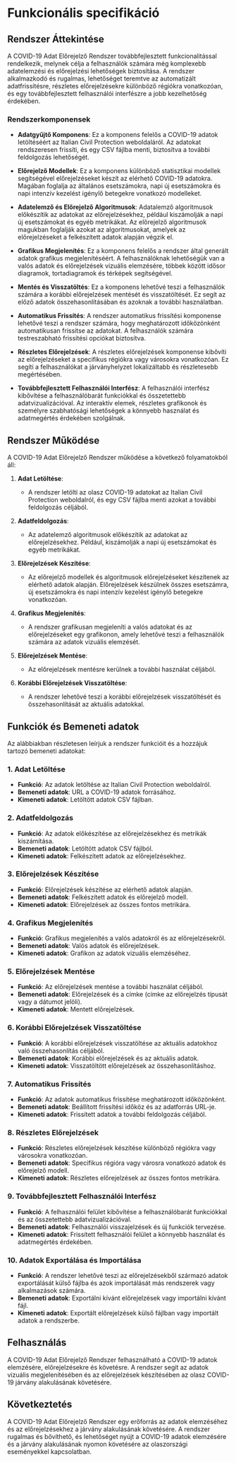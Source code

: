 # Funkcionális specifikáció

## Rendszer Áttekintése

A COVID-19 Adat Előrejelző Rendszer továbbfejlesztett funkcionalitással rendelkezik, melynek célja a felhasználók számára még komplexebb adatelemzési és előrejelzési lehetőségek biztosítása. A rendszer alkalmazkodó és rugalmas, lehetőséget teremtve az automatizált adatfrissítésre, részletes előrejelzésekre különböző régiókra vonatkozóan, és egy továbbfejlesztett felhasználói interfészre a jobb kezelhetőség érdekében.

### Rendszerkomponensek

- **Adatgyűjtő Komponens**: Ez a komponens felelős a COVID-19 adatok letöltéséért az Italian Civil Protection weboldaláról. Az adatokat rendszeresen frissíti, és egy CSV fájlba menti, biztosítva a további feldolgozás lehetőségét.

- **Előrejelző Modellek**: Ez a komponens különböző statisztikai modellek segítségével előrejelzéseket készít az elérhető COVID-19 adatokra. Magában foglalja az általános esetszámokra, napi új esetszámokra és napi intenzív kezelést igénylő betegekre vonatkozó modelleket.

- **Adatelemző és Előrejelző Algoritmusok**: Adatalemző algoritmusok előkészítik az adatokat az előrejelzésekhez, például kiszámolják a napi új esetszámokat és egyéb metrikákat. Az előrejelző algoritmusok magukban foglalják azokat az algoritmusokat, amelyek az előrejelzéseket a felkészített adatok alapján végzik el.

- **Grafikus Megjelenítés**: Ez a komponens felelős a rendszer által generált adatok grafikus megjelenítéséért. A felhasználóknak lehetőségük van a valós adatok és előrejelzések vizuális elemzésére, többek között idősor diagramok, tortadiagramok és térképek segítségével.

- **Mentés és Visszatöltés**: Ez a komponens lehetővé teszi a felhasználók számára a korábbi előrejelzések mentését és visszatöltését. Ez segít az előző adatok összehasonlításában és azoknak a további használatban.

- **Automatikus Frissítés**: A rendszer automatikus frissítési komponense lehetővé teszi a rendszer számára, hogy meghatározott időközönként automatikusan frissítse az adatokat. A felhasználók számára testreszabható frissítési opciókat biztosítva.


- **Részletes Előrejelzések**: A részletes előrejelzések komponense kibővíti az előrejelzéseket a specifikus régiókra vagy városokra vonatkozóan. Ez segíti a felhasználókat a járványhelyzet lokalizáltabb és részletesebb megértésében.

- **Továbbfejlesztett Felhasználói Interfész**: A felhasználói interfész kibővítése a felhasználóbarát funkciókkal és összetettebb adatvizualizációval. Az interaktív elemek, részletes grafikonok és személyre szabhatósági lehetőségek a könnyebb használat és adatmegértés érdekében szolgálnak.

## Rendszer Működése

A COVID-19 Adat Előrejelző Rendszer működése a következő folyamatokból áll:

1. **Adat Letöltése**:
   - A rendszer letölti az olasz COVID-19 adatokat az Italian Civil Protection weboldalról, és egy CSV fájlba menti azokat a további feldolgozás céljából.

2. **Adatfeldolgozás**:
   - Az adatelemző algoritmusok előkészítik az adatokat az előrejelzésekhez. Például, kiszámolják a napi új esetszámokat és egyéb metrikákat.

3. **Előrejelzések Készítése**:
   - Az előrejelző modellek és algoritmusok előrejelzéseket készítenek az elérhető adatok alapján. Előrejelzések készülnek összes esetszámra, új esetszámokra és napi intenzív kezelést igénylő betegekre vonatkozóan.

4. **Grafikus Megjelenítés**:
   - A rendszer grafikusan megjeleníti a valós adatokat és az előrejelzéseket egy grafikonon, amely lehetővé teszi a felhasználók számára az adatok vizuális elemzését.

5. **Előrejelzések Mentése**:
   - Az előrejelzések mentésre kerülnek a további használat céljából.

6. **Korábbi Előrejelzések Visszatöltése**:
   - A rendszer lehetővé teszi a korábbi előrejelzések visszatöltését és összehasonlítását az aktuális adatokkal.

## Funkciók és Bemeneti adatok

Az alábbiakban részletesen leírjuk a rendszer funkcióit és a hozzájuk tartozó bemeneti adatokat:

### 1. Adat Letöltése

- **Funkció**: Az adatok letöltése az Italian Civil Protection weboldalról.
- **Bemeneti adatok**: URL a COVID-19 adatok forrásához.
- **Kimeneti adatok**: Letöltött adatok CSV fájlban.

### 2. Adatfeldolgozás

- **Funkció**: Az adatok előkészítése az előrejelzésekhez és metrikák kiszámítása.
- **Bemeneti adatok**: Letöltött adatok CSV fájlból.
- **Kimeneti adatok**: Felkészített adatok az előrejelzésekhez.

### 3. Előrejelzések Készítése

- **Funkció**: Előrejelzések készítése az elérhető adatok alapján.
- **Bemeneti adatok**: Felkészített adatok és előrejelző modell.
- **Kimeneti adatok**: Előrejelzések az összes fontos metrikára.

### 4. Grafikus Megjelenítés

- **Funkció**: Grafikus megjelenítés a valós adatokról és az előrejelzésekről.
- **Bemeneti adatok**: Valós adatok és előrejelzések.
- **Kimeneti adatok**: Grafikon az adatok vizuális elemzéséhez.

### 5. Előrejelzések Mentése

- **Funkció**: Az előrejelzések mentése a további használat céljából.
- **Bemeneti adatok**: Előrejelzések és a címke (címke az előrejelzés típusát vagy a dátumot jelöli).
- **Kimeneti adatok**: Mentett előrejelzések.

### 6. Korábbi Előrejelzések Visszatöltése

- **Funkció**: A korábbi előrejelzések visszatöltése az aktuális adatokhoz való összehasonlítás céljából.
- **Bemeneti adatok**: Korábbi előrejelzések és az aktuális adatok.
- **Kimeneti adatok**: Visszatöltött előrejelzések az összehasonlításhoz.

### 7. Automatikus Frissítés

- **Funkció**: Az adatok automatikus frissítése meghatározott időközönként.
- **Bemeneti adatok**: Beállított frissítési időköz és az adatforrás URL-je.
- **Kimeneti adatok**: Frissített adatok a további feldolgozás céljából.

### 8. Részletes Előrejelzések

- **Funkció**: Részletes előrejelzések készítése különböző régiókra vagy városokra vonatkozóan.
- **Bemeneti adatok**: Specifikus régióra vagy városra vonatkozó adatok és előrejelző modell.
- **Kimeneti adatok**: Részletes előrejelzések az összes fontos metrikára.

### 9. Továbbfejlesztett Felhasználói Interfész

- **Funkció**: A felhasználói felület kibővítése a felhasználóbarát funkciókkal és az összetettebb adatvizualizációval.
- **Bemeneti adatok**: Felhasználói visszajelzések és új funkciók tervezése.
- **Kimeneti adatok**: Frissített felhasználói felület a könnyebb használat és adatmegértés érdekében.

### 10. Adatok Exportálása és Importálása

- **Funkció**: A rendszer lehetővé teszi az előrejelzésekből származó adatok exportálását külső fájlba és azok importálását más rendszerek vagy alkalmazások számára.
- **Bemeneti adatok**: Exportálni kívánt előrejelzések vagy importálni kívánt fájl.
- **Kimeneti adatok**: Exportált előrejelzések külső fájlban vagy importált adatok a rendszerbe.

## Felhasználás

A COVID-19 Adat Előrejelző Rendszer felhasználható a COVID-19 adatok elemzésére, előrejelzésekre és követésre. A rendszer segít az adatok vizuális megjelenítésében és az előrejelzések készítésében az olasz COVID-19 járvány alakulásának követésére.

## Következtetés

A COVID-19 Adat Előrejelző Rendszer egy erőforrás az adatok elemzéséhez és az előrejelzésekhez a járvány alakulásának követésére. A rendszer rugalmas és bővíthető, és lehetőséget nyújt a COVID-19 adatok elemzésére és a járvány alakulásának nyomon követésére az olaszországi eseményekkel kapcsolatban.